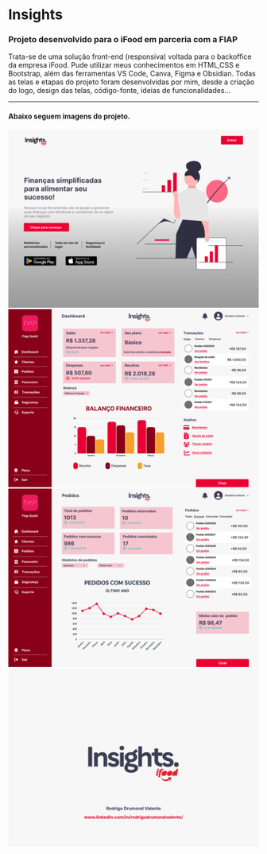 <h1>Insights</h1>
<h3>Projeto desenvolvido para o iFood em parceria com a FIAP</h2>
<p>Trata-se de uma solução front-end (responsiva) voltada para o backoffice da empresa iFood. Pude utilizar meus conhecimentos em HTML,CSS e Bootstrap, além das ferramentas VS Code, Canva, Figma e Obsidian. Todas as telas e etapas do projeto foram desenvolvidas por mim,
desde a criação do logo, design das telas, código-fonte, ideias de funcionalidades...</p>
<hr>
<h4>Abaixo seguem imagens do projeto.</h4>
<img src="/img/Landing Page.jpg">
<img src="/img/Dashboard.png">
<img src="/img/Pedidos.png">
<img src="/img/telaFinal.png">

